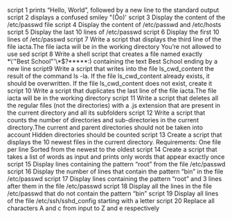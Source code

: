 script 1 prints “Hello, World”, followed by a new line to the standard output
script 2  displays a confused smiley "(Ôo)'
script 3 Display the content of the /etc/passwd file
script 4 Display the content of /etc/passwd and /etc/hosts
script 5 Display the last 10 lines of /etc/passwd
script 6 Display the first 10 lines of /etc/passwd
script 7 Write a script that displays the third line of the file iacta.The file iacta will be in the working directory You’re not allowed to use sed
script 8 Write a shell script that creates a file named exactly \*\\'"Best School"\'\\*$\?\*\*\*\*\*:) containing the text Best School ending by a new line
script9 Write a script that writes into the file ls_cwd_content the result of the command ls -la. If the file ls_cwd_content already exists, it should be overwritten. If the file ls_cwd_content does not exist, create it
script 10 Write a script that duplicates the last line of the file iacta.The file iacta will be in the working directory
script 11 Write a script that deletes all the regular files (not the directories) with a .js extension that are present in the current directory and all its subfolders
script 12 Write a script that counts the number of directories and sub-directories in the current directory.The current and parent directories should not be taken into account Hidden directories should be counted
script 13 Create a script that displays the 10 newest files in the current directory.
Requirements:
One file per line
Sorted from the newest to the oldest
script 14 Create a script that takes a list of words as input and prints only words that appear exactly once
script 15 Display lines containing the pattern “root” from the file /etc/passwd
script 16 Display the number of lines that contain the pattern “bin” in the file /etc/passwd
script 17 Display lines containing the pattern “root” and 3 lines after them in the file /etc/passwd
script 18 Display all the lines in the file /etc/passwd that do not contain the pattern “bin”
script 19 Display all lines of the file /etc/ssh/sshd_config starting with a letter
script 20 Replace all characters A and c from input to Z and e respectively
